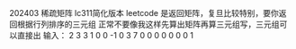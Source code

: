 202403
稀疏矩阵 lc311简化版本
leetcode 是返回矩阵，复旦比较特别，要你返回根据行列排序的三元组
正常不要像我这样先算出矩阵再算三元组写，三元组可以直接出
输入：
2 3 3
1 0 0
-1 0 3
7 0 0
0 0 0
0 0 1